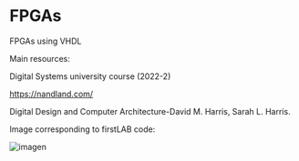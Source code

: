 # FPGAs
FPGAs using VHDL

Main resources:

Digital Systems university course (2022-2)

https://nandland.com/

Digital Design and Computer Architecture-David M. Harris, Sarah L. Harris.

Image corresponding to firstLAB code: 


![imagen](https://user-images.githubusercontent.com/89766019/187514299-6e516213-ae64-4321-a8b2-274f753f9cad.png)

